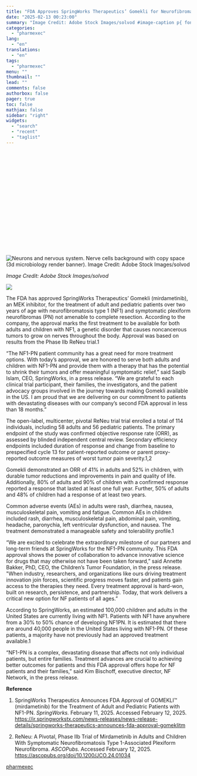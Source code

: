 ```yaml
---
title: "FDA Approves SpringWorks Therapeutics’ Gomekli for Neurofibromatosis Type 1, Symptomatic Plexiform Neurofibromas"
date: "2025-02-13 00:23:00"
summary: "Image Credit: Adobe Stock Images/solvod #image-caption p{ font-size: 12px; max-width: 525px; margin: 0 auto; text-align: center; } The FDA has approved SpringWorks Therapeutics’ Gomekli (mirdametinib), an MEK inhibitor, for the treatment of adult and pediatric patients over two years of age with neurofibromatosis type 1 (NF1) and symptomatic plexiform neurofibromas..."
categories:
  - "pharmexec"
lang:
  - "en"
translations:
  - "en"
tags:
  - "pharmexec"
menu: ""
thumbnail: ""
lead: ""
comments: false
authorbox: false
pager: true
toc: false
mathjax: false
sidebar: "right"
widgets:
  - "search"
  - "recent"
  - "taglist"
---
```


![](data:image/svg+xml,%3csvg%20xmlns=%27http://www.w3.org/2000/svg%27%20version=%271.1%27%20width=%271280%27%20height=%27720%27/%3e)![Neurons and nervous system. Nerve cells background with copy space (3d microbiology render banner). Image Credit: Adobe Stock Images/solvod](data:image/gif;base64,R0lGODlhAQABAIAAAAAAAP///yH5BAEAAAAALAAAAAABAAEAAAIBRAA7 "Neurons and nervous system. Nerve cells background with copy space (3d microbiology render banner). Image Credit: Adobe Stock Images/solvod")![Neurons and nervous system. Nerve cells background with copy space (3d microbiology render banner). Image Credit: Adobe Stock Images/solvod](/_next/image?url=https%3A%2F%2Fcdn.sanity.io%2Fimages%2F0vv8moc6%2Fpharmexec%2F78f7e9eba4293bb3ed5b4c2c7f83fa0dcdd97eb4-1280x720.png%3Ffit%3Dcrop%26auto%3Dformat&w=3840&q=75 "Neurons and nervous system. Nerve cells background with copy space (3d microbiology render banner). Image Credit: Adobe Stock Images/solvod")

*Image Credit: Adobe Stock Images/solvod*

![](https://cdn.sanity.io/images/0vv8moc6/pharmexec/78f7e9eba4293bb3ed5b4c2c7f83fa0dcdd97eb4-1280x720.png?fit=crop&auto=format)

The FDA has approved SpringWorks Therapeutics’ Gomekli (mirdametinib), an MEK inhibitor, for the treatment of adult and pediatric patients over two years of age with neurofibromatosis type 1 (NF1) and symptomatic plexiform neurofibromas (PN) not amenable to complete resection. According to the company, the approval marks the first treatment to be available for both adults and children with NF1, a genetic disorder that causes noncancerous tumors to grow on nerves throughout the body. Approval was based on results from the Phase IIb ReNeu trial.1

“The NF1-PN patient community has a great need for more treatment options. With today’s approval, we are honored to serve both adults and children with NF1-PN and provide them with a therapy that has the potential to shrink their tumors and offer meaningful symptomatic relief,” said Saqib Islam, CEO, SpringWorks, in a press release. “We are grateful to each clinical trial participant, their families, the investigators, and the patient advocacy groups involved in the journey towards making Gomekli available in the US. I am proud that we are delivering on our commitment to patients with devastating diseases with our company’s second FDA approval in less than 18 months.”

The open-label, multicenter, pivotal ReNeu trial trial enrolled a total of 114 individuals, including 58 adults and 56 pediatric patients. The primary endpoint of the study was confirmed objective response rate (ORR), as assessed by blinded independent central review. Secondary efficiency endpoints included duration of response and change from baseline to prespecified cycle 13 for patient-reported outcome or parent proxy-reported outcome measures of worst tumor pain severity.1,2

Gomekli demonstrated an ORR of 41% in adults and 52% in children, with durable tumor reductions and improvements in pain and quality of life. Additionally, 80% of adults and 90% of children with a confirmed response reported a response that lasted at least one full year. Further, 50% of adults and 48% of children had a response of at least two years.

Common adverse events (AEs) in adults were rash, diarrhea, nausea, musculoskeletal pain, vomiting and fatigue. Common AEs in children included rash, diarrhea, musculoskeletal pain, abdominal pain, vomiting, headache, paronychia, left ventricular dysfunction, and nausea. The treatment demonstrated a manageable safety and tolerability profile.1

“We are excited to celebrate the extraordinary milestone of our partners and long-term friends at SpringWorks for the NF1-PN community. This FDA approval shows the power of collaboration to advance innovative science for drugs that may otherwise not have been taken forward,” said Annette Bakker, PhD, CEO, the Children’s Tumor Foundation, in the press release. "When industry, researchers, and organizations like ours driving treatment innovation join forces, scientific progress moves faster, and patients gain access to the therapies they need. Every treatment approval is hard-won, built on research, persistence, and partnership. Today, that work delivers a critical new option for NF patients of all ages.”

According to SpringWorks, an estimated 100,000 children and adults in the United States are currently living with NF1. Patients with NF1 have anywhere from a 30% to 50% chance of developing NF1PN. It is estimated that there are around 40,000 people in the United States living with NF1-PN. Of these patients, a majority have not previously had an approved treatment available.1

“NF1-PN is a complex, devastating disease that affects not only individual patients, but entire families. Treatment advances are crucial to achieving better outcomes for patients and this FDA approval offers hope for NF patients and their families,” said Kim Bischoff, executive director, NF Network, in the press release.

**Reference**

1. SpringWorks Therapeutics Announces FDA Approval of GOMEKLI™ (mirdametinib) for the Treatment of Adult and Pediatric Patients with NF1-PN. *SpringWorks.* February 11, 2025. Accessed February 12, 2025. https://ir.springworkstx.com/news-releases/news-release-details/springworks-therapeutics-announces-fda-approval-gomeklitm

2. ReNeu: A Pivotal, Phase IIb Trial of Mirdametinib in Adults and Children With Symptomatic Neurofibromatosis Type 1-Associated Plexiform Neurofibroma. *ASCOPubs.* Accessed February 12, 2025. https://ascopubs.org/doi/10.1200/JCO.24.01034

[pharmexec](https://www.pharmexec.com/view/fda-approves-springworks-therapeutics-gomekli-neurofibromatosis-type-1-symptomatic-plexiform-neurofibromas)
